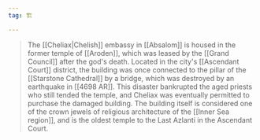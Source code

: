 ```yaml
---
tag: 🏗️

---
```

> The [[Cheliax|Chelish]] embassy in [[Absalom]] is housed in the former temple of [[Aroden]], which was leased by the [[Grand Council]] after the god's death. Located in the city's [[Ascendant Court]] district, the building was once connected to the pillar of the [[Starstone Cathedral]] by a bridge, which was destroyed by an earthquake in [[4698 AR]]. This disaster bankrupted the aged priests who still tended the temple, and Cheliax was eventually permitted to purchase the damaged building. The building itself is considered one of the crown jewels of religious architecture of the [[Inner Sea region]], and is the oldest temple to the Last Azlanti in the Ascendant Court.







